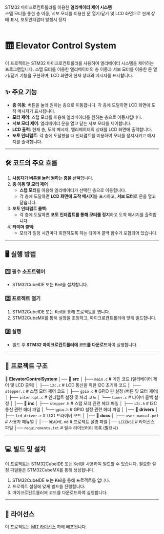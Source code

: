 <br><br>
STM32 마이크로컨트롤러를 이용한 **엘리베이터 제어 시스템**<br>
스탭 모터를 통한 층 이동, 서보 모터를 이용한 문 열기/닫기 및 LCD 화면으로 현재 상태 표시, 포토인터럽터 발생시 정지
<br><br>

# 🛗 Elevator Control System

이 프로젝트는 STM32 마이크로컨트롤러를 사용하여 엘리베이터 시스템을 제어하는 프로그램입니다. 스탭 모터를 이용한 엘리베이터의 층 이동과 서보 모터를 이용한 문 열기/닫기 기능을 구현하며, LCD 화면에 현재 상태와 메시지를 표시합니다.

## ✨ 주요 기능
- **층 이동**: 버튼을 눌러 원하는 층으로 이동합니다. 각 층에 도달하면 LCD 화면에 도착 메시지가 표시됩니다.
- **모터 제어**: 스탭 모터를 이용해 엘리베이터를 원하는 층으로 이동시킵니다.
- **서보 모터 제어**: 엘리베이터 문을 열고 닫는 서보 모터를 제어합니다.
- **LCD 출력**: 현재 층, 도착 메시지, 엘리베이터의 상태를 LCD 화면에 출력합니다.
- **포토 인터럽트**: 각 층에 도달했을 때 인터럽트를 이용하여 모터를 정지시키고 메시지를 출력합니다.

---

## 🛠 코드의 주요 흐름

1. **사용자가 버튼을 눌러 원하는 층을 선택**합니다.
2. **층 이동 및 모터 제어**
   - **스탭 모터**를 이용해 엘리베이터가 선택한 층으로 이동합니다.
   - 각 층에 도달하면 **LCD 화면에 도착 메시지**를 표시하고, **서보 모터**로 문을 열고 닫습니다.
3. **포토 인터럽트 콜백**:
   - 각 층에 도달하면 **포토 인터럽트를 통해 모터를 정지**하고 도착 메시지를 출력합니다.
4. **타이머 콜백**:
   - 모터가 일정 시간마다 회전하도록 하는 타이머 콜백 함수가 포함되어 있습니다.

---

## 🖥 실행 방법

### 1️⃣ 필수 소프트웨어
- STM32CubeIDE 또는 Keil을 설치합니다.

### 2️⃣ 프로젝트 열기
1. STM32CubeIDE 또는 Keil을 통해 프로젝트를 엽니다.
2. STM32CubeMX를 통해 설정을 조정하고, 마이크로컨트롤러에 맞게 빌드합니다.

### 3️⃣ 실행
- 빌드 후 **STM32 마이크로컨트롤러에 코드를 다운로드**하여 실행합니다.

---

## 📂 프로젝트 구조

📂 **ElevatorControlSystem**
│── 📂 **src**
│   ├── `main.c`                           # 메인 코드 (엘리베이터 제어 및 LCD 출력)
│   ├── `i2c.c`                            # LCD 통신을 위한 I2C 초기화 코드
│   ├── `stepper.c`                        # 스탭 모터 제어 코드
│   ├── `gpio.c`                           # GPIO 핀 설정 (버튼 및 모터 제어)
│   ├── `interrupt.c`                      # 인터럽트 설정 및 처리 코드
│   └── `timer.c`                          # 타이머 콜백 설정
│
│── 📂 **inc**
│   ├── `stepper.h`                        # 스탭 모터 관련 헤더 파일
│   ├── `i2c.h`                            # I2C 통신 관련 헤더 파일
│   └── `gpio.h`                           # GPIO 설정 관련 헤더 파일
│
│── 📂 **drivers**
│   ├── `lcd_driver.c`                     # LCD 드라이버 코드
│
│── 📂 **docs**
│   ├── `user_manual.pdf`                  # 사용자 매뉴얼
│
│── `README.md`                            # 프로젝트 설명 파일
│── `LICENSE`                              # 라이선스 파일
│── `requirements.txt`                     # 필수 라이브러리 목록 (필요시)

---

## 💻 빌드 및 설치

이 프로젝트는 STM32CubeIDE 또는 Keil을 사용하여 빌드할 수 있습니다. 필요한 설정 파일들은 STM32CubeMX를 통해 생성됩니다.

1. STM32CubeIDE 또는 Keil을 통해 프로젝트를 엽니다.
2. 프로젝트 설정에 맞게 빌드를 진행합니다.
3. 마이크로컨트롤러에 코드를 다운로드하여 실행합니다.

---

## 📜 라이선스

이 프로젝트는 [MIT 라이선스](LICENSE) 하에 배포됩니다.
